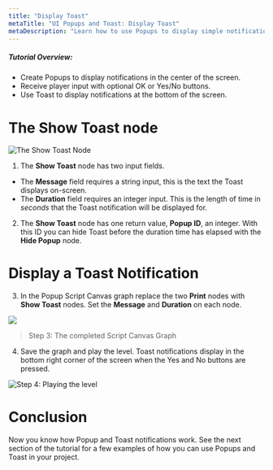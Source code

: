 ```yaml
---
title: "Display Toast"
metaTitle: "UI Popups and Toast: Display Toast"
metaDescription: "Learn how to use Popups to display simple notifications in the center of the screen with optional, OK or Yes/No buttons. Use Toast to display notifications at the bottom of the screen."
---
```


##### Tutorial Overview:
 -  Create Popups to display notifications in the center of the screen.
 -  Receive player input with optional OK or Yes/No buttons.
 -  Use Toast to display notifications at the bottom of the screen.

# The Show Toast node

![The Show Toast Node](../images/01/popups-11.png "The Show Toast Node")

1. The **Show Toast** node has two input fields.

- The **Message** field requires a string input, this is the text the Toast displays on-screen.
- The **Duration** field requires an integer input. This is the length of time in *seconds* that the Toast notification will be displayed for.

2. The **Show Toast** node has one return value, **Popup ID**, an integer. With this ID you can hide Toast before the duration time has elapsed with the **Hide Popup** node.

# Display a Toast Notification

3. In the Popup Script Canvas graph replace the two **Print** nodes with **Show Toast** nodes. Set the **Message** and **Duration** on each node.

<a href="../images/01/popups-12.png">
  <img align="center" src="../images/01/popups-12.png"/>
</a>

> Step 3: The completed Script Canvas Graph

4. Save the graph and play the level. Toast notifications display in the bottom right corner of the screen when the Yes and No buttons are pressed.

![Step 4: Playing the level](../images/01/popups-13.png "Step 4: Playing the level")

# Conclusion

Now you know how Popup and Toast notifications work. See the next section of the tutorial for a few examples of how you can use Popups and Toast in your project.
